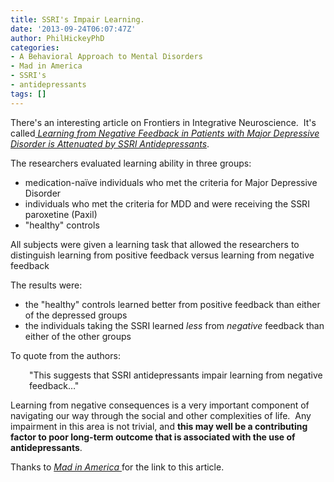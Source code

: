 ```yaml
---
title: SSRI's Impair Learning.
date: '2013-09-24T06:07:47Z'
author: PhilHickeyPhD
categories:
- A Behavioral Approach to Mental Disorders
- Mad in America
- SSRI's
- antidepressants
tags: []
---
```


There's an interesting article on Frontiers in Integrative Neuroscience.  It's called<em><a href="https://www.behaviorismandmentalhealth.com/wp-content/uploads/2013/09/Learning-from-Negative-Feedback-SSRI.pdf"> Learning from Negative Feedback in Patients with Major Depressive Disorder is Attenuated by SSRI Antidepressants</a></em>.

The researchers evaluated learning ability in three groups:
<ul>
	<li>medication-naïve individuals who met the criteria for Major Depressive Disorder</li>
	<li>individuals who met the criteria for MDD and were receiving the SSRI paroxetine (Paxil)</li>
	<li>"healthy" controls</li>
</ul>
All subjects were given a learning task that allowed the researchers to distinguish learning from positive feedback versus learning from negative feedback

The results were:
<ul>
	<li>the "healthy" controls learned better from positive feedback than either of the depressed groups</li>
	<li>the individuals taking the SSRI learned <i>less</i> from <i>negative</i> feedback than either of the other groups</li>
</ul>
To quote from the authors:
<p style="padding-left: 30px;">"This suggests that SSRI antidepressants impair learning from negative feedback…"</p>
Learning from negative consequences is a very important component of navigating our way through the social and other complexities of life.  Any impairment in this area is not trivial, and <strong>this may well be a contributing factor to poor long-term outcome that is associated with the use of antidepressants</strong>.

Thanks to <a href="http://www.madinamerica.com/2013/09/ssris-impair-learning-negative-feedback/"><i>Mad in America</i> </a>for the link to this article.

&nbsp;